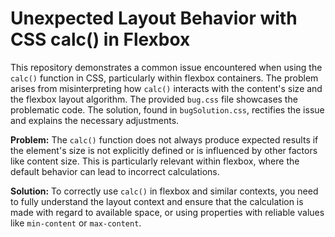 # Unexpected Layout Behavior with CSS calc() in Flexbox

This repository demonstrates a common issue encountered when using the `calc()` function in CSS, particularly within flexbox containers. The problem arises from misinterpreting how `calc()` interacts with the content's size and the flexbox layout algorithm. The provided `bug.css` file showcases the problematic code. The solution, found in `bugSolution.css`, rectifies the issue and explains the necessary adjustments.

**Problem:** The `calc()` function does not always produce expected results if the element's size is not explicitly defined or is influenced by other factors like content size. This is particularly relevant within flexbox, where the default behavior can lead to incorrect calculations.

**Solution:**  To correctly use `calc()` in flexbox and similar contexts, you need to fully understand the layout context and ensure that the calculation is made with regard to available space, or using properties with reliable values like `min-content` or `max-content`.